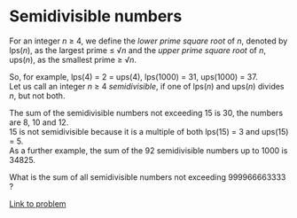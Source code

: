 # Semidivisible numbers

<p>For an integer <var>n</var> ≥ 4, we define the <i>lower prime square root</i> of <var>n</var>, denoted by lps(<var>n</var>), as the largest prime ≤ √<var>n</var> and the <i>upper prime square root</i> of <var>n</var>, ups(<var>n</var>), as the smallest prime ≥ √<var>n</var>.</p>
<p>So, for example, lps(4) = 2 = ups(4), lps(1000) = 31, ups(1000) = 37.<br />
Let us call an integer <var>n</var> ≥ 4 <i>semidivisible</i>, if one of lps(<var>n</var>) and ups(<var>n</var>) divides <var>n</var>, but not both.</p>

<p>The sum of the semidivisible numbers not exceeding 15 is 30, the numbers are 8, 10 and 12.<br /> 15 is not semidivisible because it is a multiple of both lps(15) = 3 and ups(15) = 5.<br />
As a further example, the sum of the 92 semidivisible numbers up to 1000 is 34825.</p>

<p>What is the sum of all semidivisible numbers not exceeding 999966663333 ?</p>

[Link to problem](https://projecteuler.net/problem=234)
